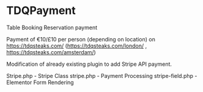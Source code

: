 # TDQPayment
Table Booking Reservation payment


Payment of €10/£10 per person (depending on location) on https://tdqsteaks.com/
(https://tdqsteaks.com/london/ , https://tdqsteaks.com/amsterdam/)

Modification of already existing plugin to add Stripe API payment.

Stripe.php - Stripe Class
stripe.php - Payment Processing
stripe-field.php - Elementor Form Rendering
